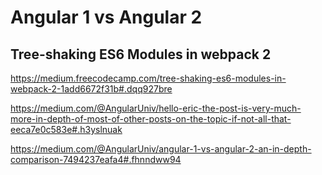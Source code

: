 # Angular 1 vs Angular 2



## Tree-shaking ES6 Modules in webpack 2

https://medium.freecodecamp.com/tree-shaking-es6-modules-in-webpack-2-1add6672f31b#.dqq927bre



https://medium.com/@AngularUniv/hello-eric-the-post-is-very-much-more-in-depth-of-most-of-other-posts-on-the-topic-if-not-all-that-eeca7e0c583e#.h3yslnuak

https://medium.com/@AngularUniv/angular-1-vs-angular-2-an-in-depth-comparison-7494237eafa4#.fhnndww94













